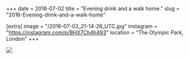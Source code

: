 +++
date = 2016-07-02
title = "Evening drink and a walk home."
slug = "2016-Evening-drink-and-a-walk-home"

[extra]
image = "/2016-07-02_21-14-26_UTC.jpg"
instagram = "https://instagram.com/p/BHX7Ch4h493"
location = "The Olympic Park, London"
+++

<img src="/2016-07-02_21-14-26_UTC.jpg" />
